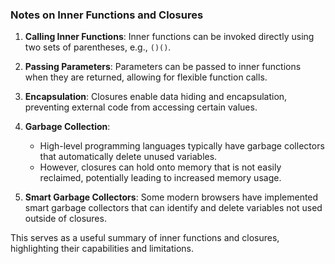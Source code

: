 ### Notes on Inner Functions and Closures

1. **Calling Inner Functions**: Inner  functions can be invoked directly using two sets of parentheses, e.g., `()()`.
  
2. **Passing Parameters**: Parameters can be passed to inner functions when they are returned, allowing for flexible function calls.

3. **Encapsulation**: Closures enable data hiding and encapsulation, preventing external code from accessing certain values.

4. **Garbage Collection**: 
   - High-level programming languages typically have garbage collectors that automatically delete unused variables.
   - However, closures can hold onto memory that is not easily reclaimed, potentially leading to increased memory usage.

5. **Smart Garbage Collectors**: Some modern browsers have implemented smart garbage collectors that can identify and delete variables not used outside of closures.

This serves as a useful summary of inner functions and closures, highlighting their capabilities and limitations.
